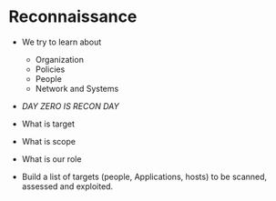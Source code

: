 # Reconnaissance

* We try to learn about 
    * Organization
    * Policies
    * People
    * Network and Systems

* *DAY ZERO IS RECON DAY*

* What is target
* What is scope
* What is our role


* Build a list of targets (people, Applications, hosts)
to be scanned, assessed and exploited.
